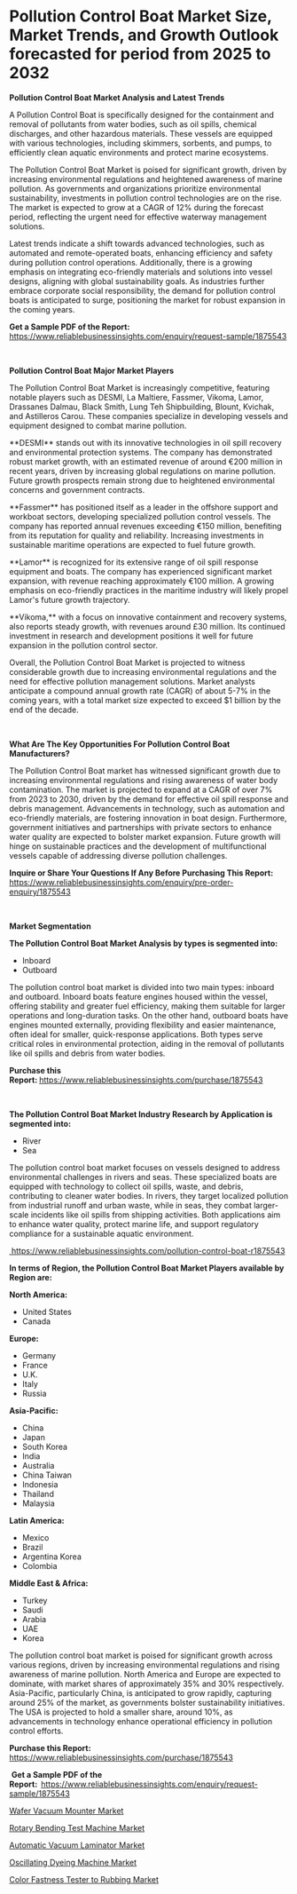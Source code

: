 <p><h1>Pollution Control Boat Market Size, Market Trends, and Growth Outlook forecasted for period from 2025 to 2032</h1></p><p><strong>Pollution Control Boat Market Analysis and Latest Trends</strong></p>
<p><p>A Pollution Control Boat is specifically designed for the containment and removal of pollutants from water bodies, such as oil spills, chemical discharges, and other hazardous materials. These vessels are equipped with various technologies, including skimmers, sorbents, and pumps, to efficiently clean aquatic environments and protect marine ecosystems.</p><p>The Pollution Control Boat Market is poised for significant growth, driven by increasing environmental regulations and heightened awareness of marine pollution. As governments and organizations prioritize environmental sustainability, investments in pollution control technologies are on the rise. The market is expected to grow at a CAGR of 12% during the forecast period, reflecting the urgent need for effective waterway management solutions. </p><p>Latest trends indicate a shift towards advanced technologies, such as automated and remote-operated boats, enhancing efficiency and safety during pollution control operations. Additionally, there is a growing emphasis on integrating eco-friendly materials and solutions into vessel designs, aligning with global sustainability goals. As industries further embrace corporate social responsibility, the demand for pollution control boats is anticipated to surge, positioning the market for robust expansion in the coming years.</p></p>
<p><strong>Get a Sample PDF of the Report:&nbsp;</strong> <a href="https://www.reliablebusinessinsights.com/enquiry/request-sample/1875543?utm_campaign=1121&utm_medium=2&utm_source=Github&utm_content=ia&utm_term=28022025&utm_id=pollution-control-boat">https://www.reliablebusinessinsights.com/enquiry/request-sample/1875543</a></p>
<p>&nbsp;</p>
<p><strong>Pollution Control Boat Major Market Players</strong></p>
<p><p>The Pollution Control Boat Market is increasingly competitive, featuring notable players such as DESMI, La Maltiere, Fassmer, Vikoma, Lamor, Drassanes Dalmau, Black Smith, Lung Teh Shipbuilding, Blount, Kvichak, and Astilleros Carou. These companies specialize in developing vessels and equipment designed to combat marine pollution.</p><p>**DESMI** stands out with its innovative technologies in oil spill recovery and environmental protection systems. The company has demonstrated robust market growth, with an estimated revenue of around €200 million in recent years, driven by increasing global regulations on marine pollution. Future growth prospects remain strong due to heightened environmental concerns and government contracts.</p><p>**Fassmer** has positioned itself as a leader in the offshore support and workboat sectors, developing specialized pollution control vessels. The company has reported annual revenues exceeding €150 million, benefiting from its reputation for quality and reliability. Increasing investments in sustainable maritime operations are expected to fuel future growth.</p><p>**Lamor** is recognized for its extensive range of oil spill response equipment and boats. The company has experienced significant market expansion, with revenue reaching approximately €100 million. A growing emphasis on eco-friendly practices in the maritime industry will likely propel Lamor's future growth trajectory.</p><p>**Vikoma,** with a focus on innovative containment and recovery systems, also reports steady growth, with revenues around £30 million. Its continued investment in research and development positions it well for future expansion in the pollution control sector.</p><p>Overall, the Pollution Control Boat Market is projected to witness considerable growth due to increasing environmental regulations and the need for effective pollution management solutions. Market analysts anticipate a compound annual growth rate (CAGR) of about 5-7% in the coming years, with a total market size expected to exceed $1 billion by the end of the decade.</p></p>
<p>&nbsp;</p>
<p><strong>What Are The Key Opportunities For Pollution Control Boat Manufacturers?</strong></p>
<p><p>The Pollution Control Boat market has witnessed significant growth due to increasing environmental regulations and rising awareness of water body contamination. The market is projected to expand at a CAGR of over 7% from 2023 to 2030, driven by the demand for effective oil spill response and debris management. Advancements in technology, such as automation and eco-friendly materials, are fostering innovation in boat design. Furthermore, government initiatives and partnerships with private sectors to enhance water quality are expected to bolster market expansion. Future growth will hinge on sustainable practices and the development of multifunctional vessels capable of addressing diverse pollution challenges.</p></p>
<p><strong>Inquire or Share Your Questions If Any Before Purchasing This Report:</strong> <a href="https://www.reliablebusinessinsights.com/enquiry/pre-order-enquiry/1875543?utm_campaign=1121&utm_medium=2&utm_source=Github&utm_content=ia&utm_term=28022025&utm_id=pollution-control-boat">https://www.reliablebusinessinsights.com/enquiry/pre-order-enquiry/1875543</a></p>
<p>&nbsp;</p>
<p><strong>Market Segmentation</strong></p>
<p><strong>The Pollution Control Boat Market Analysis by types is segmented into:</strong></p>
<p><ul><li>Inboard</li><li>Outboard</li></ul></p>
<p><p>The pollution control boat market is divided into two main types: inboard and outboard. Inboard boats feature engines housed within the vessel, offering stability and greater fuel efficiency, making them suitable for larger operations and long-duration tasks. On the other hand, outboard boats have engines mounted externally, providing flexibility and easier maintenance, often ideal for smaller, quick-response applications. Both types serve critical roles in environmental protection, aiding in the removal of pollutants like oil spills and debris from water bodies.</p></p>
<p><strong>Purchase this Report:&nbsp;</strong><a href="https://www.reliablebusinessinsights.com/purchase/1875543?utm_campaign=1121&utm_medium=2&utm_source=Github&utm_content=ia&utm_term=28022025&utm_id=pollution-control-boat">https://www.reliablebusinessinsights.com/purchase/1875543</a></p>
<p>&nbsp;</p>
<p><strong>The Pollution Control Boat Market Industry Research by Application is segmented into:</strong></p>
<p><ul><li>River</li><li>Sea</li></ul></p>
<p><p>The pollution control boat market focuses on vessels designed to address environmental challenges in rivers and seas. These specialized boats are equipped with technology to collect oil spills, waste, and debris, contributing to cleaner water bodies. In rivers, they target localized pollution from industrial runoff and urban waste, while in seas, they combat larger-scale incidents like oil spills from shipping activities. Both applications aim to enhance water quality, protect marine life, and support regulatory compliance for a sustainable aquatic environment.</p></p>
<p><a href="https://www.reliablebusinessinsights.com/pollution-control-boat-r1875543?utm_campaign=1121&utm_medium=2&utm_source=Github&utm_content=ia&utm_term=28022025&utm_id=pollution-control-boat">&nbsp;https://www.reliablebusinessinsights.com/pollution-control-boat-r1875543</a></p>
<p><strong>In terms of Region, the Pollution Control Boat Market Players available by Region are:</strong></p>
<p>
    <p> <strong> North America: </strong>
        <ul>
            <li>United States</li>
            <li>Canada</li>
        </ul>
        </p> 
    <p> <strong> Europe: </strong>
        <ul>
            <li>Germany</li>
            <li>France</li>
            <li>U.K.</li>
            <li>Italy</li>
            <li>Russia</li>
        </ul>
        </p> 
    <p> <strong> Asia-Pacific: </strong>
        <ul>
            <li>China</li>
            <li>Japan</li>
            <li>South Korea</li>
            <li>India</li>
            <li>Australia</li>
            <li>China Taiwan</li>
            <li>Indonesia</li>
            <li>Thailand</li>
            <li>Malaysia</li>
        </ul>
        </p> 
    <p> <strong> Latin America: </strong>
        <ul>
            <li>Mexico</li>
            <li>Brazil</li>
            <li>Argentina Korea</li>
            <li>Colombia</li>
        </ul>
        </p> 
    <p> <strong> Middle East & Africa: </strong>
        <ul>
            <li>Turkey</li>
            <li>Saudi</li>
            <li>Arabia</li>
            <li>UAE</li>
            <li>Korea</li>
        </ul>
    </p>
    </p>
<p><p>The pollution control boat market is poised for significant growth across various regions, driven by increasing environmental regulations and rising awareness of marine pollution. North America and Europe are expected to dominate, with market shares of approximately 35% and 30% respectively. Asia-Pacific, particularly China, is anticipated to grow rapidly, capturing around 25% of the market, as governments bolster sustainability initiatives. The USA is projected to hold a smaller share, around 10%, as advancements in technology enhance operational efficiency in pollution control efforts.</p></p>
<p><strong>Purchase this Report: </strong><a href="https://www.reliablebusinessinsights.com/purchase/1875543?utm_campaign=1121&utm_medium=2&utm_source=Github&utm_content=ia&utm_term=28022025&utm_id=pollution-control-boat">https://www.reliablebusinessinsights.com/purchase/1875543</a></p>
<p>&nbsp;<strong>Get a Sample PDF of the Report:&nbsp;&nbsp;</strong><a href="https://www.reliablebusinessinsights.com/enquiry/request-sample/1875543?utm_campaign=1121&utm_medium=2&utm_source=Github&utm_content=ia&utm_term=28022025&utm_id=pollution-control-boat">https://www.reliablebusinessinsights.com/enquiry/request-sample/1875543</a></p>
<p><strong></strong></p>
<p><p><a href="https://github.com/klindsey95/Market-Research-Report-List-1/blob/main/wafer-vacuum-mounter-market.md?utm_campaign=1121&utm_medium=2&utm_source=Github&utm_content=ia&utm_term=28022025&utm_id=pollution-control-boat">Wafer Vacuum Mounter Market</a></p><p><a href="https://github.com/yazminwollma30/Market-Research-Report-List-1/blob/main/rotary-bending-test-machine-market.md?utm_campaign=1121&utm_medium=2&utm_source=Github&utm_content=ia&utm_term=28022025&utm_id=pollution-control-boat">Rotary Bending Test Machine Market</a></p><p><a href="https://github.com/delindacallegari68/Market-Research-Report-List-1/blob/main/automatic-vacuum-laminator-market.md?utm_campaign=1121&utm_medium=2&utm_source=Github&utm_content=ia&utm_term=28022025&utm_id=pollution-control-boat">Automatic Vacuum Laminator Market</a></p><p><a href="https://github.com/blauetrelawz/Market-Research-Report-List-1/blob/main/oscillating-dyeing-machine-market.md?utm_campaign=1121&utm_medium=2&utm_source=Github&utm_content=ia&utm_term=28022025&utm_id=pollution-control-boat">Oscillating Dyeing Machine Market</a></p><p><a href="https://github.com/santosh758595/Market-Research-Report-List-7/blob/main/color-fastness-tester-to-rubbing-market.md?utm_campaign=1121&utm_medium=2&utm_source=Github&utm_content=ia&utm_term=28022025&utm_id=pollution-control-boat">Color Fastness Tester to Rubbing Market</a></p></p>